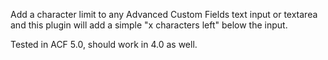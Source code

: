 Add a character limit to any Advanced Custom Fields text input or textarea and this plugin will add a simple "x characters left" below the input.

Tested in ACF 5.0, should work in 4.0 as well.